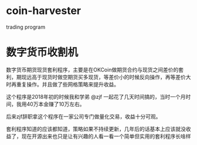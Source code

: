 # coin-harvester
trading program

# 数字货币收割机

数字货币期货现货套利程序，主要是在OKCoin做期货合约与现货之间差价的套利，期现远高于现货时做空期货买多现货，等差价小的时候反向操作，再等差价大时再重复操作。并且做了些网格策略来提升收益。

这个程序是2018年初的时候我和学弟 @zjf 一起花了几天时间搞的，当时一个月时间，我用40万本金赚了10万左右。

后来zjf辞职拿这个程序在一家公司专门做量化交易，收益十分可观。

套利程序知道的应该都知道，策略如果不持续更新，几年后的话基本上应该就没收益了，现在开源出来也只是让有兴趣的人看一看一个简单但实用的套利程序长啥样
